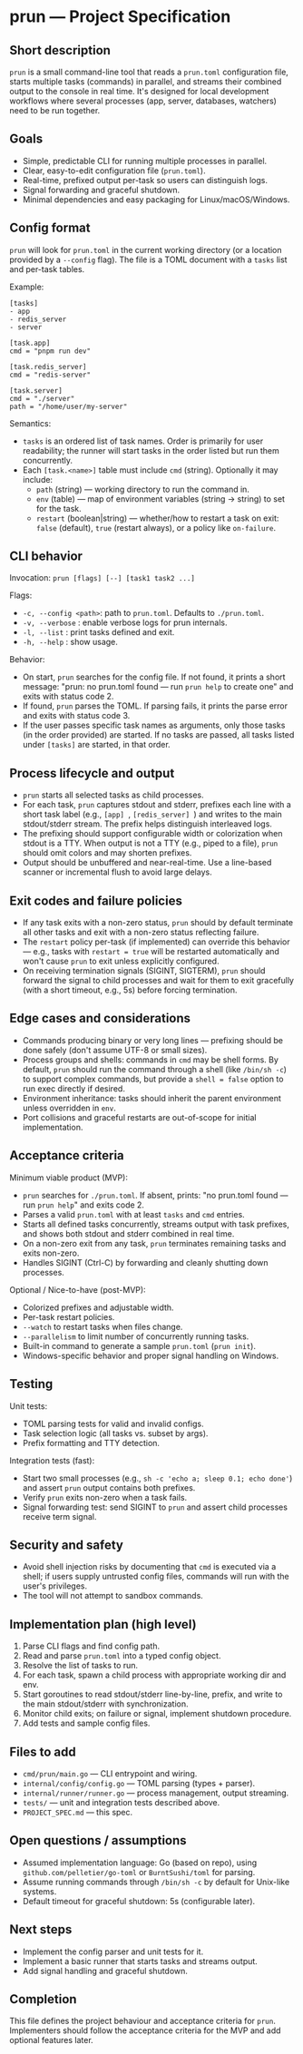 # prun — Project Specification

Short description
-----------------
`prun` is a small command-line tool that reads a `prun.toml` configuration file, starts multiple tasks (commands) in parallel, and streams their combined output to the console in real time. It's designed for local development workflows where several processes (app, server, databases, watchers) need to be run together.

Goals
-----
- Simple, predictable CLI for running multiple processes in parallel.
- Clear, easy-to-edit configuration file (`prun.toml`).
- Real-time, prefixed output per-task so users can distinguish logs.
- Signal forwarding and graceful shutdown.
- Minimal dependencies and easy packaging for Linux/macOS/Windows.

Config format
-------------
`prun` will look for `prun.toml` in the current working directory (or a location provided by a `--config` flag). The file is a TOML document with a `tasks` list and per-task tables.

Example:

```
[tasks]
- app
- redis_server
- server

[task.app]
cmd = "pnpm run dev"

[task.redis_server]
cmd = "redis-server"

[task.server]
cmd = "./server"
path = "/home/user/my-server"
```

Semantics:
- `tasks` is an ordered list of task names. Order is primarily for user readability; the runner will start tasks in the order listed but run them concurrently.
- Each `[task.<name>]` table must include `cmd` (string). Optionally it may include:
  - `path` (string) — working directory to run the command in.
  - `env` (table) — map of environment variables (string -> string) to set for the task.
  - `restart` (boolean|string) — whether/how to restart a task on exit: `false` (default), `true` (restart always), or a policy like `on-failure`.

CLI behavior
------------
Invocation: `prun [flags] [--] [task1 task2 ...]`

Flags:
- `-c, --config <path>`: path to `prun.toml`. Defaults to `./prun.toml`.
- `-v, --verbose` : enable verbose logs for prun internals.
- `-l, --list` : print tasks defined and exit.
- `-h, --help` : show usage.

Behavior:
- On start, `prun` searches for the config file. If not found, it prints a short message: "prun: no prun.toml found — run `prun help` to create one" and exits with status code 2.
- If found, `prun` parses the TOML. If parsing fails, it prints the parse error and exits with status code 3.
- If the user passes specific task names as arguments, only those tasks (in the order provided) are started. If no tasks are passed, all tasks listed under `[tasks]` are started, in that order.

Process lifecycle and output
---------------------------
- `prun` starts all selected tasks as child processes.
- For each task, `prun` captures stdout and stderr, prefixes each line with a short task label (e.g., `[app] `, `[redis_server] `) and writes to the main stdout/stderr stream. The prefix helps distinguish interleaved logs.
- The prefixing should support configurable width or colorization when stdout is a TTY. When output is not a TTY (e.g., piped to a file), `prun` should omit colors and may shorten prefixes.
- Output should be unbuffered and near-real-time. Use a line-based scanner or incremental flush to avoid large delays.

Exit codes and failure policies
------------------------------
- If any task exits with a non-zero status, `prun` should by default terminate all other tasks and exit with a non-zero status reflecting failure.
- The `restart` policy per-task (if implemented) can override this behavior — e.g., tasks with `restart = true` will be restarted automatically and won't cause `prun` to exit unless explicitly configured.
- On receiving termination signals (SIGINT, SIGTERM), `prun` should forward the signal to child processes and wait for them to exit gracefully (with a short timeout, e.g., 5s) before forcing termination.

Edge cases and considerations
-----------------------------
- Commands producing binary or very long lines — prefixing should be done safely (don't assume UTF-8 or small sizes).
- Process groups and shells: commands in `cmd` may be shell forms. By default, `prun` should run the command through a shell (like `/bin/sh -c`) to support complex commands, but provide a `shell = false` option to run exec directly if desired.
- Environment inheritance: tasks should inherit the parent environment unless overridden in `env`.
- Port collisions and graceful restarts are out-of-scope for initial implementation.

Acceptance criteria
-------------------
Minimum viable product (MVP):
- `prun` searches for `./prun.toml`. If absent, prints: "no prun.toml found — run `prun help`" and exits code 2.
- Parses a valid `prun.toml` with at least `tasks` and `cmd` entries.
- Starts all defined tasks concurrently, streams output with task prefixes, and shows both stdout and stderr combined in real time.
- On a non-zero exit from any task, `prun` terminates remaining tasks and exits non-zero.
- Handles SIGINT (Ctrl-C) by forwarding and cleanly shutting down processes.

Optional / Nice-to-have (post-MVP):
- Colorized prefixes and adjustable width.
- Per-task restart policies.
- `--watch` to restart tasks when files change.
- `--parallelism` to limit number of concurrently running tasks.
- Built-in command to generate a sample `prun.toml` (`prun init`).
- Windows-specific behavior and proper signal handling on Windows.

Testing
-------
Unit tests:
- TOML parsing tests for valid and invalid configs.
- Task selection logic (all tasks vs. subset by args).
- Prefix formatting and TTY detection.

Integration tests (fast):
- Start two small processes (e.g., `sh -c 'echo a; sleep 0.1; echo done'`) and assert `prun` output contains both prefixes.
- Verify `prun` exits non-zero when a task fails.
- Signal forwarding test: send SIGINT to `prun` and assert child processes receive term signal.

Security and safety
-------------------
- Avoid shell injection risks by documenting that `cmd` is executed via a shell; if users supply untrusted config files, commands will run with the user's privileges.
- The tool will not attempt to sandbox commands.

Implementation plan (high level)
--------------------------------
1. Parse CLI flags and find config path.
2. Read and parse `prun.toml` into a typed config object.
3. Resolve the list of tasks to run.
4. For each task, spawn a child process with appropriate working dir and env.
5. Start goroutines to read stdout/stderr line-by-line, prefix, and write to the main stdout/stderr with synchronization.
6. Monitor child exits; on failure or signal, implement shutdown procedure.
7. Add tests and sample config files.

Files to add
------------
- `cmd/prun/main.go` — CLI entrypoint and wiring.
- `internal/config/config.go` — TOML parsing (types + parser).
- `internal/runner/runner.go` — process management, output streaming.
- `tests/` — unit and integration tests described above.
- `PROJECT_SPEC.md` — this spec.

Open questions / assumptions
--------------------------
- Assumed implementation language: Go (based on repo), using `github.com/pelletier/go-toml` or `BurntSushi/toml` for parsing.
- Assume running commands through `/bin/sh -c` by default for Unix-like systems.
- Default timeout for graceful shutdown: 5s (configurable later).

Next steps
----------
- Implement the config parser and unit tests for it.
- Implement a basic runner that starts tasks and streams output.
- Add signal handling and graceful shutdown.

Completion
----------
This file defines the project behaviour and acceptance criteria for `prun`. Implementers should follow the acceptance criteria for the MVP and add optional features later.

